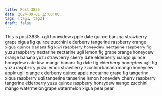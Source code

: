 ```yaml
---
title: Post 3835
date: 2024-09-01 12:00:00
tags: [tag1, tag2]
draft: false
---
```

This is post 3835.
ugli
honeydew
apple
date
quince
banana
strawberry
grape
xigua
fig
quince
zucchini
elderberry
tangerine
raspberry
orange
xigua
quince
banana
fig
kiwi
raspberry
honeydew
nectarine
raspberry
fig
yuzu
raspberry
nectarine
nectarine
ugli
lemon
fig
grape
orange
honeydew
orange
banana
yuzu
strawberry
cherry
date
elderberry
mango
quince
honeydew
date
kiwi
mango
banana
fig
date
fig
elderberry
honeydew
ugli
fig
yuzu
raspberry
yuzu
lemon
strawberry
zucchini
banana
mango
honeydew
apple
ugli
orange
elderberry
quince
apple
nectarine
grape
fig
tangerine
xigua
raspberry
ugli
tangerine
tangerine
lemon
honeydew
cherry
raspberry
tangerine
elderberry
yuzu
quince
raspberry
honeydew
mango
zucchini
mango
watermelon
grape
watermelon
xigua
pear
pear
